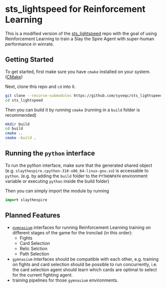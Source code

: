 # sts_lightspeed for Reinforcement Learning

This is a modified version of the [sts_lightspeed](https://github.com/gamerpuppy/sts_lightspeed) repo with the goal of using Reinforcement Learning to train a Slay the Spire Agent with super-human performance in winrate.

## Getting Started

To get started, first make sure you have `cmake` installed on your system. ([CMake](https://cmake.org/))

Next, clone this repo and `cd` into it.
```bash
git clone --recurse-submodules https://github.com/syveqc/sts_lightspeed
cd sts_lightspeed
```

Then you can build it by running `cmake` (running in a `build` folder is recommended)
```bash
mkdir build
cd build
cmake ..
cmake -build .
```

## Running the `python` interface

To run the python interface, make sure that the generated shared object (e.g. `slaythespire.cpython-310-x86_64-linux-gnu.so`) is accessable to `python`. (e.g. by adding the `build` folder to the `PYTHONPATH` environment variable or executing `python` inside the build folder)

Then you can simply import the module by running
```python
import slaythespire
```

## Planned Features

 - [`gymnasium`](https://gymnasium.farama.org) interfaces for running Reinforcement Learning training on different stages of the game for the Ironclad (in this order):
    - Fights
    - Card Selection
    - Relic Selction
    - Path Selection
 - `gymnasium` interfaces should be compatible with each other, e.g. training on fights and card selection should be possible to run concurrently, i.e. the card selection agent should learn which cards are optimal to select for the current fighting agent.
 - training pipelines for those `gymnasium` environments.
